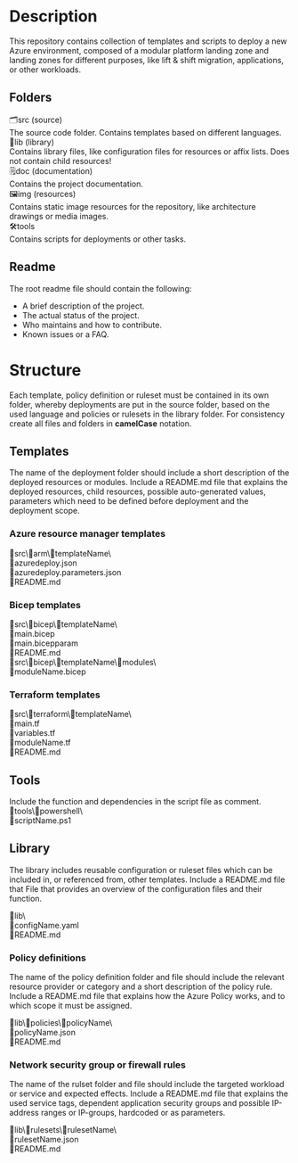 # Description
This repository contains collection of templates and scripts to deploy a new Azure environment, composed of a modular platform landing zone and landing zones for different purposes, like lift & shift migration, applications, or other workloads.

## Folders
🗂️src (source)  
The source code folder. Contains templates based on different languages.  
📗lib (library)  
Contains library files, like configuration files for resources or affix lists. Does not contain child resources!  
🗒️doc (documentation)  
Contains the project documentation.  
🖼️img (resources)  
Contains static image resources for the repository, like architecture drawings or media images.  
🛠️tools  
Contains scripts for deployments or other tasks.  

## Readme
The root readme file should contain the following:
- A brief description of the project.
- The actual status of the project.
- Who maintains and how to contribute.
- Known issues or a FAQ.

# Structure
Each template, policy definition or ruleset must be contained in its own folder, whereby deployments are put in the source folder, based on the used language and policies or rulesets in the library folder. For consistency create all files and folders in **camelCase** notation.

## Templates
The name of the deployment folder should include a short description of the deployed resources or modules. Include a README.md file that explains the deployed resources, child resources, possible auto-generated values, parameters which need to be defined before deployment and the deployment scope.

### Azure resource manager templates
📁src\📁arm\📁templateName\  
📄azuredeploy.json  
📄azuredeploy.parameters.json  
📄README.md  

### Bicep templates
📁src\📁bicep\📁templateName\  
📄main.bicep  
📄main.bicepparam  
📄README.md  
📁src\📁bicep\📁templateName\📁modules\  
📄moduleName.bicep  

### Terraform templates
📁src\📁terraform\📁templateName\  
📄main.tf  
📄variables.tf  
📄moduleName.tf  
📄README.md  

## Tools
Include the function and dependencies in the script file as comment.  
📁tools\📁powershell\  
📄scriptName.ps1  

## Library
The library includes reusable configuration or ruleset files which can be included in, or referenced from, other templates. Include a README.md file that File that provides an overview of the configuration files and their function.

📁lib\  
📄configName.yaml  
📄README.md

### Policy definitions
The name of the policy definition folder and file should include the relevant resource provider or category and a short description of the policy rule. Include a README.md file that explains how the Azure Policy works, and to which scope it must be assigned.

📁lib\📁policies\📁policyName\  
📄policyName.json  
📄README.md  

### Network security group or firewall rules
The name of the rulset folder and file should include the targeted workload or service and expected effects. Include a README.md file that explains the used service tags, dependent application security groups and possible IP-address ranges or IP-groups, hardcoded or as parameters.

📁lib\📁rulesets\📁rulesetName\  
📄rulesetName.json  
📄README.md  